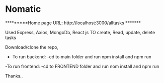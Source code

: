 # Nomatic
*********Home page URL: http://localhost:3000/alltasks  *******

Used Express, Axios, MongoDb, React js TO create, Read, update, delete tasks

Download/clone the repo,
- To run backend:
 -cd to main folder and run npm install and npm run
 
-To run frontend:
 -cd to FRONTEND folder and run nom install and npm run
 
 Thanks..
